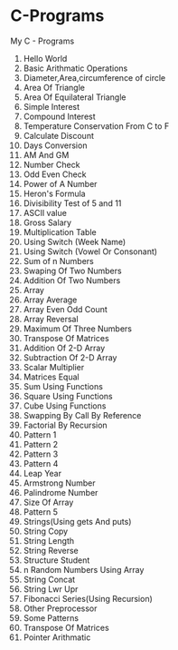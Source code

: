 # C-Programs
My C - Programs
1. Hello World
2. Basic Arithmatic Operations
3. Diameter,Area,circumference of circle
4. Area Of Triangle
5. Area Of Equilateral Triangle
6. Simple Interest
7. Compound Interest
8. Temperature Conservation From C to F
9. Calculate Discount
10. Days Conversion
11. AM And GM
12. Number Check
13. Odd Even Check
14. Power of A Number
15. Heron's Formula
16. Divisibility Test of 5 and 11
17. ASCII value
18. Gross Salary
19. Multiplication Table
20. Using Switch (Week Name)
21. Using Switch (Vowel Or Consonant)
22. Sum of n Numbers
23. Swaping Of Two Numbers
24. Addition Of Two Numbers
25. Array
26. Array Average
27. Array Even Odd Count
28. Array Reversal
29. Maximum Of Three Numbers
30. Transpose Of Matrices 
31. Addition Of 2-D Array
32. Subtraction Of 2-D Array
33. Scalar Multiplier
34. Matrices Equal
35. Sum Using Functions
36. Square Using Functions
37. Cube Using Functions
38. Swapping By Call By Reference
39. Factorial By Recursion
40. Pattern 1
41. Pattern 2
42. Pattern 3
43. Pattern 4
44. Leap Year
45. Armstrong Number
46. Palindrome Number
47. Size Of Array
48. Pattern 5
49. Strings(Using gets And puts)
50. String Copy
51. String Length
52. String Reverse
53. Structure Student
54. n Random Numbers Using Array
55. String Concat
56. String Lwr Upr
57. Fibonacci Series(Using Recursion)
58. Other Preprocessor
59. Some Patterns
60. Transpose Of Matrices
61. Pointer Arithmatic
